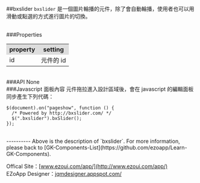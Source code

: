 ##bxslider
`bxslider` 是一個圖片輪播的元件，除了會自動輪播，使用者也可以用滑動或點選的方式進行圖片的切換。  


<br/>
###Properties
<table>

<tr>
<th style="background:#ddd;">property</th>
<th style="background:#ddd;">setting</th>
</tr>

<tr>
<td>id</td>
<td>元件的 id</td>
</tr>

</table>

<br/>
###API
None

<br/>
###Javascript 面板內容
元件拖拉進入設計區域後，會在 javascript 的編輯面板同步產生下列代碼：

	$(document).on("pageshow", function () {
	  /* Powered by http://bxslider.com/ */
	  $(".bxslider").bxSlider();
	});

<br/>
----------
Above is the description of `bxslider`. For more information, please back to [GK-Components-List](https://github.com/ezoapp/Learn-GK-Components).

Offical Site：[www.ezoui.com/app/](http://www.ezoui.com/app/)  
EZoApp Designer：[jqmdesigner.appspot.com/](http://jqmdesigner.appspot.com/)




